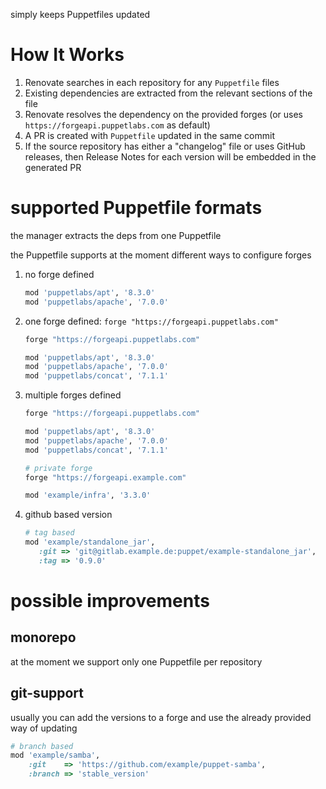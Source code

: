 simply keeps Puppetfiles updated

# How It Works

1. Renovate searches in each repository for any `Puppetfile` files
1. Existing dependencies are extracted from the relevant sections of the file
1. Renovate resolves the dependency on the provided forges (or uses `https://forgeapi.puppetlabs.com` as default)
1. A PR is created with `Puppetfile` updated in the same commit
1. If the source repository has either a "changelog" file or uses GitHub releases, then Release Notes for each version will be embedded in the generated PR

# supported Puppetfile formats

the manager extracts the deps from one Puppetfile

the Puppetfile supports at the moment different ways to configure forges

1. no forge defined

   ```ruby
   mod 'puppetlabs/apt', '8.3.0'
   mod 'puppetlabs/apache', '7.0.0'
   ```

2. one forge defined: `forge "https://forgeapi.puppetlabs.com"`

   ```ruby
   forge "https://forgeapi.puppetlabs.com"

   mod 'puppetlabs/apt', '8.3.0'
   mod 'puppetlabs/apache', '7.0.0'
   mod 'puppetlabs/concat', '7.1.1'
   ```

3. multiple forges defined

   ```ruby
   forge "https://forgeapi.puppetlabs.com"

   mod 'puppetlabs/apt', '8.3.0'
   mod 'puppetlabs/apache', '7.0.0'
   mod 'puppetlabs/concat', '7.1.1'

   # private forge
   forge "https://forgeapi.example.com"

   mod 'example/infra', '3.3.0'
   ```

4. github based version

   ```ruby
   # tag based
   mod 'example/standalone_jar',
      :git => 'git@gitlab.example.de:puppet/example-standalone_jar',
      :tag => '0.9.0'
   ```

# possible improvements

## monorepo

at the moment we support only one Puppetfile per repository

## git-support

usually you can add the versions to a forge and use the already provided
way of updating

```ruby
# branch based
mod 'example/samba',
    :git    => 'https://github.com/example/puppet-samba',
    :branch => 'stable_version'
```
